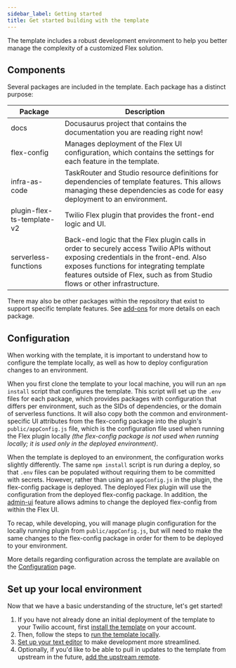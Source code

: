 ```yaml
---
sidebar_label: Getting started
title: Get started building with the template
---
```


The template includes a robust development environment to help you better manage the complexity of a customized Flex solution.

## Components

Several packages are included in the template. Each package has a distinct purpose:

| Package | Description |
|---------|-------------|
|docs|Docusaurus project that contains the documentation you are reading right now!|
|flex-config|Manages deployment of the Flex UI configuration, which contains the settings for each feature in the template.|
|infra-as-code|TaskRouter and Studio resource definitions for dependencies of template features. This allows managing these dependencies as code for easy deployment to an environment.|
|plugin-flex-ts-template-v2|Twilio Flex plugin that provides the front-end logic and UI.|
|serverless-functions|Back-end logic that the Flex plugin calls in order to securely access Twilio APIs without exposing credentials in the front-end. Also exposes functions for integrating template features outside of Flex, such as from Studio flows or other infrastructure.|

There may also be other packages within the repository that exist to support specific template features. See [add-ons](/developers/building/deployment/addons) for more details on each package.

## Configuration

When working with the template, it is important to understand how to configure the template locally, as well as how to deploy configuration changes to an environment.

When you first clone the template to your local machine, you will run an `npm install` script that configures the template. This script will set up the `.env` files for each package, which provides packages with configuration that differs per environment, such as the SIDs of dependencies, or the domain of serverless functions. It will also copy both the common and environment-specific UI attributes from the flex-config package into the plugin's `public/appConfig.js` file, which is the configuration file used when running the Flex plugin locally _(the flex-config package is not used when running locally; it is used only in the deployed environment)_.

When the template is deployed to an environment, the configuration works slightly differently. The same `npm install` script is run during a deploy, so that `.env` files can be populated without requiring them to be committed with secrets. However, rather than using an `appConfig.js` in the plugin, the flex-config package is deployed. The deployed Flex plugin will use the configuration from the deployed flex-config package. In addition, the [admin-ui](/feature-library/admin-ui) feature allows admins to change the deployed flex-config from within the Flex UI.

To recap, while developing, you will manage plugin configuration for the locally running plugin from `public/appConfig.js`, but will need to make the same changes to the flex-config package in order for them to be deployed to your environment.

More details regarding configuration across the template are available on the [Configuration](template-utilities/configuration) page.

## Set up your local environment

Now that we have a basic understanding of the structure, let's get started!

1. If you have not already done an initial deployment of the template to your Twilio account, first [install the template](/getting-started/install-template) on your account.
2. Then, follow the steps to [run the template locally](/getting-started/run-locally).
3. [Set up your text editor](developer-setup) to make development more streamlined.
3. Optionally, if you'd like to be able to pull in updates to the template from upstream in the future, [add the upstream remote](merge-future-updates#pre-requisite-add-upstream-remote).